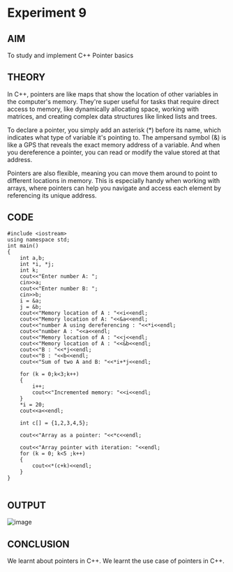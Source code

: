 # Experiment 9 
## AIM
To study and implement C++ Pointer basics <br>

## THEORY
In C++, pointers are like maps that show the location of other variables in the computer's memory. They're super useful for tasks that require direct access to memory, like dynamically allocating space, working with matrices, and creating complex data structures like linked lists and trees.

To declare a pointer, you simply add an asterisk (*) before its name, which indicates what type of variable it's pointing to. The ampersand symbol (&) is like a GPS that reveals the exact memory address of a variable. And when you dereference a pointer, you can read or modify the value stored at that address.

Pointers are also flexible, meaning you can move them around to point to different locations in memory. This is especially handy when working with arrays, where pointers can help you navigate and access each element by referencing its unique address.<br>

## CODE 
```
#include <iostream>
using namespace std;
int main()
{
    int a,b;
    int *i, *j;
    int k;
    cout<<"Enter number A: ";
    cin>>a;
    cout<<"Enter number B: ";
    cin>>b;
    i = &a;
    j = &b;
    cout<<"Memory location of A : "<<i<<endl;
    cout<<"Memory location of A: "<<&a<<endl;
    cout<<"number A using dereferencing : "<<*i<<endl;
    cout<<"number A : "<<a<<endl;
    cout<<"Memory location of A : "<<j<<endl;
    cout<<"Memory location of A : "<<&b<<endl;
    cout<<"B : "<<*j<<endl;
    cout<<"B : "<<b<<endl;
    cout<<"Sum of two A and B: "<<*i+*j<<endl;

    for (k = 0;k<3;k++)
    {
        i++;
        cout<<"Incremented memory: "<<i<<endl;
    }
    *i = 20;
    cout<<a<<endl;

    int c[] = {1,2,3,4,5};

    cout<<"Array as a pointer: "<<*c<<endl;

    cout<<"Array pointer with iteration: "<<endl;
    for (k = 0; k<5 ;k++)
    {
        cout<<*(c+k)<<endl;
    }
}
    
```

## OUTPUT

![image](https://github.com/user-attachments/assets/406569f7-f9b4-434e-93b9-e0b5893f0c48)

## CONCLUSION
 We learnt about pointers in C++. 
 We learnt the use case of pointers in C++. 

